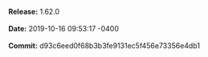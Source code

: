 **Release:** 
1.62.0
<br><br>**Date:** 
2019-10-16 09:53:17 -0400
<br><br>**Commit:** 
d93c6eed0f68b3b3fe9131ec5f456e73356e4db1
